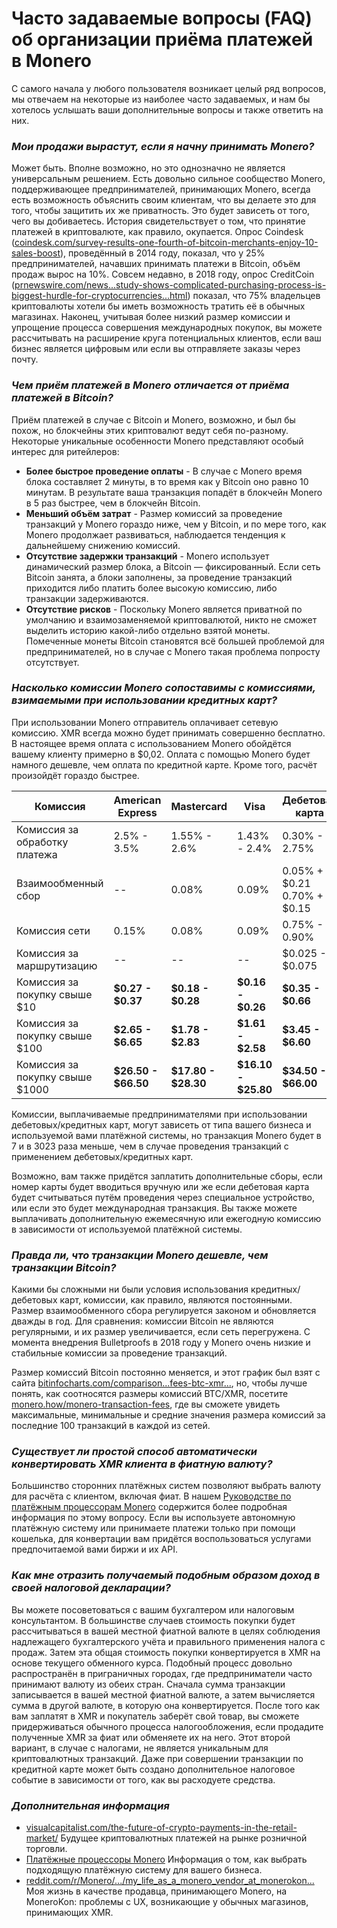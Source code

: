 # Часто задаваемые вопросы (FAQ) об организации приёма платежей в Monero

С самого начала у любого пользователя возникает целый ряд вопросов, мы отвечаем на некоторые из наиболее часто задаваемых, и нам бы хотелось услышать ваши дополнительные вопросы и также ответить на них.

### _Мои продажи вырастут, если я начну принимать Monero?_

Может быть. Вполне возможно, но это однозначно не является универсальным решением. Есть довольно сильное сообщество Monero, поддерживающее предпринимателей, принимающих Monero, всегда есть возможность объяснить своим клиентам, что вы делаете это для того, чтобы защитить их же приватность. Это будет зависеть от того, чего вы добиваетесь. История свидетельствует о том, что принятие платежей в криптовалюте, как правило, окупается. Опрос Coindesk ([coindesk.com/survey-results-one-fourth-of-bitcoin-merchants-enjoy-10-sales-boost](https://www.coindesk.com/survey-results-one-fourth-of-bitcoin-merchants-enjoy-10-sales-boost)), проведённый в 2014 году, показал, что у 25% предпринимателей, начавших принимать платежи в Bitcoin, объём продаж вырос на 10%. Совсем недавно, в 2018 году, опрос CreditCoin ([prnewswire.com/news...study-shows-complicated-purchasing-process-is-biggest-hurdle-for-cryptocurrencies...html](https://www.prnewswire.com/news-releases/new-study-shows-complicated-purchasing-process-is-biggest-hurdle-for-cryptocurrencies-300674527.html)) показал, что 75% владельцев криптовалюты хотели бы иметь возможность тратить её в обычных магазинах. Наконец, учитывая более низкий размер комиссии и упрощение процесса совершения международных покупок, вы можете рассчитывать на расширение круга потенциальных клиентов, если ваш бизнес является цифровым или если вы отправляете заказы через почту.

### _Чем приём платежей в Monero отличается от приёма платежей в Bitcoin?_

Приём платежей в случае с Bitcoin и Monero, возможно, и был бы похож, но блокчейны этих криптовалют ведут себя по-разному. Некоторые уникальные особенности Monero представляют особый интерес для ритейлеров:

- **Более быстрое проведение оплаты** - В случае с Monero время блока составляет 2 минуты, в то время как у Bitcoin оно равно 10 минутам. В результате ваша транзакция попадёт в блокчейн Monero в 5 раз быстрее, чем в блокчейн Bitcoin.
- **Меньший объём затрат** - Размер комиссий за проведение транзакций у Monero гораздо ниже, чем у Bitcoin, и по мере того, как Monero продолжает развиваться, наблюдается тенденция к дальнейшему снижению комиссий.
- **Отсутствие задержки транзакций** - Monero использует динамический размер блока, а Bitcoin — фиксированный. Если сеть Bitcoin занята, а блоки заполнены, за проведение транзакций приходится либо платить более высокую комиссию, либо транзакции задерживаются.
- **Отсутствие рисков** - Поскольку Monero является приватной по умолчанию и взаимозаменяемой криптовалютой, никто не сможет выделить историю какой-либо отдельно взятой монеты. Помеченные монеты Bitcoin становятся всё большей проблемой для предпринимателей, но в случае с Monero такая проблема попросту отсутствует.

### _Насколько комиссии Monero сопоставимы с комиссиями, взимаемыми при использовании кредитных карт?_

При использовании Monero отправитель оплачивает сетевую комиссию. XMR всегда можно будет принимать совершенно бесплатно. В настоящее время оплата с использованием Monero обойдётся вашему клиенту примерно в $0,02. Оплата с помощью Monero будет намного дешевле, чем оплата по кредитной карте. Кроме того, расчёт произойдёт гораздо быстрее.

| Комиссия | American Express | Mastercard | Visa | Дебетовая карта |
|--|--|--|--|--|
| Комиссия за обработку платежа | 2.5% - 3.5% | 1.55% - 2.6% | 1.43% - 2.4% | 0.30% - 2.75% |
| Взаимообменный сбор | -- | 0.08% | 0.09% | 0.05% + $0.21 0.70% + $0.15 |
| Комиссия сети | 0.15% | 0.08% | 0.09% | 0.75% - 0.90% |
| Комиссия за маршрутизацию | -- | -- | -- | $0.025 - $0.075 |
| Комиссия за покупку свыше $10 | **$0.27 - $0.37** | **$0.18 - $0.28** | **$0.16 - $0.26** | **$0.35 - $0.66** |
| Комиссия за покупку свыше $100 | **$2.65 - $6.65** | **$1.78 - $2.83** | **$1.61 - $2.58** | **$3.45 - $6.60** |
| Комиссия за покупку свыше $1000 | **$26.50 - $66.50** | **$17.80 - $28.30** | **$16.10 - $25.80** | **$34.50 - $66.00** |

Комиссии, выплачиваемые предпринимателями при использовании дебетовых/кредитных карт, могут зависеть от типа вашего бизнеса и используемой вами платёжной системы, но транзакция Monero будет в 7 и в 3023 раза меньше, чем в случае проведения транзакций с применением дебетовых/кредитных карт.

Возможно, вам также придётся заплатить дополнительные сборы, если номер карты будет вводиться вручную или же если дебетовая карта будет считываться путём проведения через специальное устройство, или если это будет международная транзакция. Вы также можете выплачивать дополнительную ежемесячную или ежегодную комиссию в зависимости от используемой платёжной системы.

### _Правда ли, что транзакции Monero дешевле, чем транзакции Bitcoin?_

Какими бы сложными ни были условия использования кредитных/дебетовых карт, комиссии, как правило, являются постоянными. Размер взаимообменного сбора регулируется законом и обновляется дважды в год. Для сравнения: комиссии Bitcoin не являются регулярными, и их размер увеличивается, если сеть перегружена. С момента внедрения Bulletproofs в 2018 году у Monero очень низкие и стабильные комиссии за проведение транзакций.

Размер комиссий Bitcoin постоянно меняется, и этот график был взят с сайта [bitinfocharts.com/comparison...fees-btc-xmr...](https://bitinfocharts.com/comparison/transactionfees-btc-xmr-sma7.html#1y), но, чтобы лучше понять, как соотносятся размеры комиссий BTC/XMR, посетите [monero.how/monero-transaction-fees](https://www.monero.how/monero-transaction-fees), где вы сможете увидеть максимальные, минимальные и средние значения размера комиссий за последние 100 транзакций в каждой из сетей.

### _Существует ли простой способ автоматически конвертировать XMR клиента в фиатную валюту?_

Большинство сторонних платёжных систем позволяют выбрать валюту для расчёта с клиентом, включая фиат. В нашем [Руководстве по платёжным процессорам Monero](https://www.monerooutreach.org/merchants/monero-payment-processor-guide.html) содержится более подробная информация по этому вопросу. Если вы используете автономную платёжную систему или принимаете платежи только при помощи кошелька, для конвертации вам придётся воспользоваться услугами предпочитаемой вами биржи и их API.

### _Как мне отразить получаемый подобным образом доход в своей налоговой декларации?_

Вы можете посоветоваться с вашим бухгалтером или налоговым консультантом. В большинстве случаев стоимость покупки будет рассчитываться в вашей местной фиатной валюте в целях соблюдения надлежащего бухгалтерского учёта и правильного применения налога с продаж. Затем эта общая стоимость покупки конвертируется в XMR на основе текущего обменного курса. Подобный процесс довольно распространён в приграничных городах, где предприниматели часто принимают валюту из обеих стран. Сначала сумма транзакции записывается в вашей местной фиатной валюте, а затем вычисляется сумма в другой валюте, в которую она конвертируется. После того как вам заплатят в XMR и покупатель заберёт свой товар, вы сможете придерживаться обычного процесса налогообложения, если продадите полученные XMR за фиат или обменяете их на него. Этот второй вариант, в случае с налогами, не является уникальным для криптовалютных транзакций. Даже при совершении транзакции по кредитной карте может быть создано дополнительное налоговое событие в зависимости от того, как вы расходуете средства.

### _Дополнительная информация_

- [visualcapitalist.com/the-future-of-crypto-payments-in-the-retail-market/](https://www.visualcapitalist.com/the-future-of-crypto-payments-in-the-retail-market/)
Будущее криптовалютных платежей на рынке розничной торговли.
- [Платёжные процессоры Monero](https://www.monerooutreach.org/merchants/monero-payment-processor-guide.html)
Информация о том, как выбрать подходящую платёжную систему для вашего бизнеса.
- [reddit.com/r/Monero/.../my_life_as_a_monero_vendor_at_monerokon...](https://www.reddit.com/r/Monero/comments/c5f02g/my_life_as_a_monero_vendor_at_monerokon_or_ux/)
Моя жизнь в качестве продавца, принимающего Monero, на MoneroKon: проблемы с UX, возникающие у обычных магазинов, принимающих XMR.
